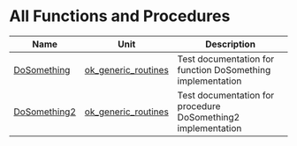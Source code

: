 # All Functions and Procedures


| Name | Unit | Description |
|---|---|---|
| [DoSomething](ok_generic_routines.md#DoSomething) | [ok_generic_routines](ok_generic_routines.md) | Test documentation for function DoSomething implementation |
| [DoSomething2](ok_generic_routines.md#DoSomething2) | [ok_generic_routines](ok_generic_routines.md) | Test documentation for procedure DoSomething2 implementation |
